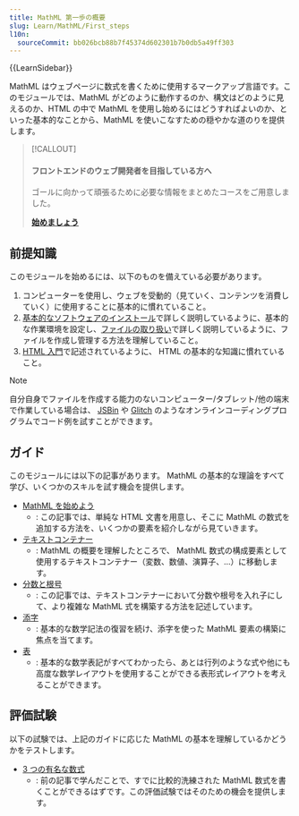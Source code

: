 ```yaml
---
title: MathML 第一歩の概要
slug: Learn/MathML/First_steps
l10n:
  sourceCommit: bb026bcb88b7f45374d602301b7b0db5a49ff303
---
```


{{LearnSidebar}}

MathML はウェブページに数式を書くために使用するマークアップ言語です。このモジュールでは、MathML がどのように動作するのか、構文はどのように見えるのか、HTML の中で MathML を使用し始めるにはどうすればよいのか、といった基本的なことから、MathML を使いこなすための穏やかな道のりを提供します。

> [!CALLOUT]
>
> #### フロントエンドのウェブ開発者を目指している方へ
>
> ゴールに向かって頑張るために必要な情報をまとめたコースをご用意しました。
>
> [**始めましょう**](https://developer.mozilla.org/ja/curriculum/)

## 前提知識

このモジュールを始めるには、以下のものを備えている必要があります。

1. コンピューターを使用し、ウェブを受動的（見ていく、コンテンツを消費していく）に使用することに基本的に慣れていること。
2. [基本的なソフトウェアのインストール](/ja/docs/Learn/Getting_started_with_the_web/Installing_basic_software)で詳しく説明しているように、基本的な作業環境を設定し、[ファイルの取り扱い](/ja/docs/Learn/Getting_started_with_the_web/Dealing_with_files)で詳しく説明しているように、ファイルを作成し管理する方法を理解していること。
3. [HTML 入門](/ja/docs/Learn/HTML/Introduction_to_HTML)で記述されているように、 HTML の基本的な知識に慣れていること。

> [!NOTE]
> 自分自身でファイルを作成する能力のないコンピューター/タブレット/他の端末で作業している場合は、 [JSBin](https://jsbin.com/) や [Glitch](https://glitch.com/) のようなオンラインコーディングプログラムでコード例を試すことができます。

## ガイド

このモジュールには以下の記事があります。 MathML の基本的な理論をすべて学び、いくつかのスキルを試す機会を提供します。

- [MathML を始めよう](/ja/docs/Learn/MathML/First_steps/Getting_started)
  - : この記事では、単純な HTML 文書を用意し、そこに MathML の数式を追加する方法を、いくつかの要素を紹介しながら見ていきます。
- [テキストコンテナー](/ja/docs/Learn/MathML/First_steps/Text_containers)
  - : MathML の概要を理解したところで、 MathML 数式の構成要素として使用するテキストコンテナー（変数、数値、演算子、...）に移動します。
- [分数と根号](/ja/docs/Learn/MathML/First_steps/Fractions_and_roots)
  - : この記事では、テキストコンテナーにおいて分数や根号を入れ子にして、より複雑な MathML 式を構築する方法を記述しています。
- [添字](/ja/docs/Learn/MathML/First_steps/Scripts)
  - : 基本的な数学記法の復習を続け、添字を使った MathML 要素の構築に焦点を当てます。
- [表](/ja/docs/Learn/MathML/First_steps/Tables)
  - : 基本的な数学表記がすべてわかったら、あとは行列のような式や他にも高度な数学レイアウトを使用することができる表形式レイアウトを考えることができます。

## 評価試験

以下の試験では、上記のガイドに応じた MathML の基本を理解しているかどうかをテストします。

- [3 つの有名な数式](/ja/docs/Learn/MathML/First_steps/Three_famous_mathematical_formulas)
  - : 前の記事で学んだことで、すでに比較的洗練された MathML 数式を書くことができるはずです。この評価試験ではそのための機会を提供します。

